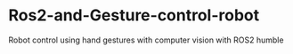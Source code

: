 # Ros2-and-Gesture-control-robot
Robot control using hand gestures with computer vision with ROS2 humble
